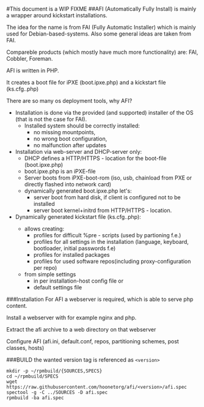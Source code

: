 #This document is a WIP FIXME
##AFI (Automatically Fully Install) is mainly a wrapper around kickstart installations.

The idea for the name is from FAI (Fully Automatic Installer) which is mainly used for Debian-based-systems.
Also some general ideas are taken from FAI.

Compareble products (which mostly have much more functionality) are: FAI, Cobbler, Foreman.

AFI is written in PHP.

It creates a boot file for iPXE (boot.ipxe.php) and a kickstart file (ks.cfg.<some distro>.php)

There are so many os deployment tools, why AFI?

- Installation is done via the provided (and supported) installer of the OS (that is not the case for FAI).
  - Installed system should be correctly installed:
    - no missing mountpoints,
    - no wrong boot configuration,
    - no malfunction after updates
- Installation via web-server and DHCP-server only:
  - DHCP defines a HTTP/HTTPS - location for the boot-file (boot.ipxe.php)
  - boot.ipxe.php is an iPXE-file
  - Server boots from iPXE-boot-rom (iso, usb, chainload from PXE or directly flashed into network card)
  - dynamically generated boot.ipxe.php let's:
    - server boot from hard disk, if client is configured not to be installed
    - server boot kernel+initrd from HTTP/HTTPS - location.
- Dynamically generated kickstart file (ks.cfg.<some distro>.php):
  - allows creating:
    - profiles for difficult %pre - scripts (used by partioning f.e.)
    - profiles for all settings in the installation (language, keyboard, bootloader, initial passwords f.e)
    - profiles for installed packages
    - profiles for used software repos(including proxy-configuration per repo)
  - from simple settings
    - in per installation-host config file or 
    - default settings file

###Installation
For AFI a webserver is required, which is able to serve php content.

Install a webserver with for example nginx and php.

Extract the afi archive to a web directory on that webserver

Configure AFI (afi.ini, default.conf, repos, partitioning schemes, post classes, hosts)
 
###BUILD
the wanted version tag is referenced as ```<version>```
```
mkdir -p ~/rpmbuild/{SOURCES,SPECS}
cd ~/rpmbuild/SPECS
wget https://raw.githubusercontent.com/hoonetorg/afi/<version>/afi.spec
spectool -g -C ../SOURCES -D afi.spec
rpmbuild -ba afi.spec
```
